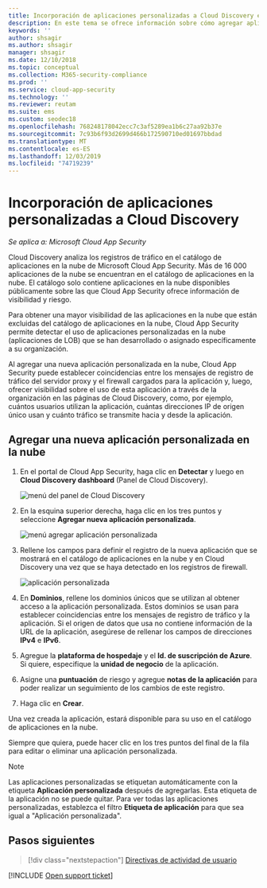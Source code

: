 ```yaml
---
title: Incorporación de aplicaciones personalizadas a Cloud Discovery en Cloud App Security
description: En este tema se ofrece información sobre cómo agregar aplicaciones personalizadas a Cloud Discovery en Cloud App Security para supervisar Shadow IT.
keywords: ''
author: shsagir
ms.author: shsagir
manager: shsagir
ms.date: 12/10/2018
ms.topic: conceptual
ms.collection: M365-security-compliance
ms.prod: ''
ms.service: cloud-app-security
ms.technology: ''
ms.reviewer: reutam
ms.suite: ems
ms.custom: seodec18
ms.openlocfilehash: 768248178042ecc7c3af5289ea1b6c27aa92b37e
ms.sourcegitcommit: 7c93b6f93d2699d466b172590710ed01697bbdad
ms.translationtype: MT
ms.contentlocale: es-ES
ms.lasthandoff: 12/03/2019
ms.locfileid: "74719239"
---
```

# <a name="add-custom-apps-to-cloud-discovery"></a>Incorporación de aplicaciones personalizadas a Cloud Discovery

*Se aplica a: Microsoft Cloud App Security*

Cloud Discovery analiza los registros de tráfico en el catálogo de aplicaciones en la nube de Microsoft Cloud App Security. Más de 16 000 aplicaciones de la nube se encuentran en el catálogo de aplicaciones en la nube. El catálogo solo contiene aplicaciones en la nube disponibles públicamente sobre las que Cloud App Security ofrece información de visibilidad y riesgo.

Para obtener una mayor visibilidad de las aplicaciones en la nube que están excluidas del catálogo de aplicaciones en la nube, Cloud App Security permite detectar el uso de aplicaciones personalizadas en la nube (aplicaciones de LOB) que se han desarrollado o asignado específicamente a su organización.

Al agregar una nueva aplicación personalizada en la nube, Cloud App Security puede establecer coincidencias entre los mensajes de registro de tráfico del servidor proxy y el firewall cargados para la aplicación y, luego, ofrecer visibilidad sobre el uso de esta aplicación a través de la organización en las páginas de Cloud Discovery, como, por ejemplo, cuántos usuarios utilizan la aplicación, cuántas direcciones IP de origen único usan y cuánto tráfico se transmite hacia y desde la aplicación.

## <a name="add-a-new-custom-cloud-app"></a>Agregar una nueva aplicación personalizada en la nube

1. En el portal de Cloud App Security, haga clic en **Detectar** y luego en **Cloud Discovery dashboard** (Panel de Cloud Discovery).

    ![menú del panel de Cloud Discovery](media/cloud-discovery-dashboard-menu.png)

2. En la esquina superior derecha, haga clic en los tres puntos y seleccione **Agregar nueva aplicación personalizada**.

    ![menú agregar aplicación personalizada](media/add-custom-app-menu.png)

3. Rellene los campos para definir el registro de la nueva aplicación que se mostrará en el catálogo de aplicaciones en la nube y en Cloud Discovery una vez que se haya detectado en los registros de firewall.

    ![aplicación personalizada](media/add-custom-app.png)

4. En **Dominios**, rellene los dominios únicos que se utilizan al obtener acceso a la aplicación personalizada. Estos dominios se usan para establecer coincidencias entre los mensajes de registro de tráfico y la aplicación. Si el origen de datos que usa no contiene información de la URL de la aplicación, asegúrese de rellenar los campos de direcciones **IPv4** e **IPv6**.
5. Agregue la **plataforma de hospedaje** y el **Id. de suscripción de Azure**. Si quiere, especifique la **unidad de negocio** de la aplicación.
6. Asigne una **puntuación** de riesgo y agregue **notas de la aplicación** para poder realizar un seguimiento de los cambios de este registro.
7. Haga clic en **Crear**.

Una vez creada la aplicación, estará disponible para su uso en el catálogo de aplicaciones en la nube.

Siempre que quiera, puede hacer clic en los tres puntos del final de la fila para editar o eliminar una aplicación personalizada.

>[!NOTE]
> Las aplicaciones personalizadas se etiquetan automáticamente con la etiqueta **Aplicación personalizada** después de agregarlas. Esta etiqueta de la aplicación no se puede quitar.
Para ver todas las aplicaciones personalizadas, establezca el filtro **Etiqueta de aplicación** para que sea igual a "Aplicación personalizada".
<!-- - By default, custom apps have a risk score of 10, but you can use the **Override app score** action to change it at any time.-->

## <a name="next-steps"></a>Pasos siguientes

> [!div class="nextstepaction"]
> [Directivas de actividad de usuario](user-activity-policies.md)

[!INCLUDE [Open support ticket](includes/support.md)]
